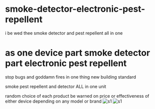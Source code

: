 # smoke-detector-electronic-pest-repellent
i be wed thee smoke detector and pest repellent all in one


# as one device part smoke detector part electronic pest repellent

stop bugs and goddamn fires in one thing new building standard

smoke pest repellent and detector ALL in one unit


random choice of each product be warned on price or effectiveness of either device depending on any model or brand
![s1](https://raw.githubusercontent.com/c4pt000/smoke-detector-electronic-pest-repellent/main/Screenshot_20220327-175046-691.png)
![s1](https://raw.githubusercontent.com/c4pt000/smoke-detector-electronic-pest-repellent/main/Screenshot_20220327-175538-865.png)
